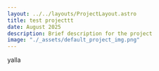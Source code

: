 ```yaml
---
layout: ../../layouts/ProjectLayout.astro
title: test projecttt
date: August 2025
description: Brief description for the project
image: "./_assets/default_project_img.png"
---
```

yalla 